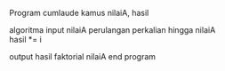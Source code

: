Program cumlaude
kamus
nilaiA, hasil

algoritma
    input nilaiA
    perulangan perkalian hingga nilaiA  
    hasil *= i

output hasil faktorial nilaiA
end program



